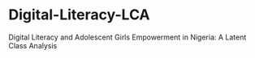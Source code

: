 # Digital-Literacy-LCA
Digital Literacy and Adolescent Girls Empowerment in Nigeria: A Latent Class Analysis
